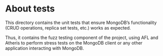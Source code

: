 # About tests

This directory contains the unit tests that ensure MongoDB’s functionality (CRUD operations, replica set tests, etc.) works as expected.

Thus, it contains the fuzz testing component of the project, using AFL and Atheris to perform stress tests on the MongoDB client or any other application interacting with MongoDB.
